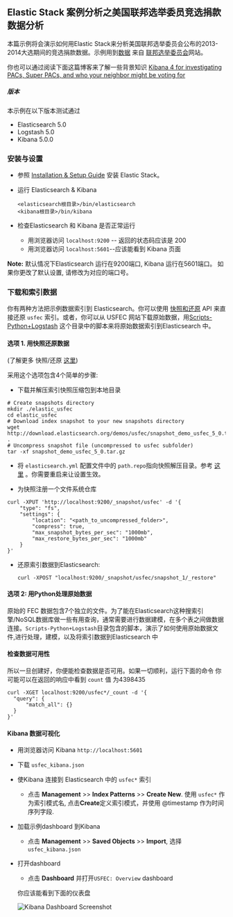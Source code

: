 ## Elastic Stack 案例分析之美国联邦选举委员竞选捐款数据分析

本篇示例将会演示如何用Elastic Stack来分析美国联邦选举委员会公布的2013-2014大选期间的竞选捐款数据。示例用到[数据](http://www.fec.gov/finance/disclosure/ftpdet.shtml#a2013_2014) 来自 [联邦选举委员会](http://www.fec.gov/finance/disclosure/ftpdet.shtml)网站。

你也可以通过阅读下面这篇博客来了解一些背景知识
[Kibana 4 for investigating PACs, Super PACs, and who your neighbor might be voting for](http://www.elasticsearch.org/blog/kibana-4-for-investigating-pacs-super-pacs-and-your-neighbors/)

##### 版本
本示例在以下版本测试通过

- Elasticsearch 5.0
- Logstash 5.0
- Kibana 5.0.0

### 安装与设置
* 参照 [Installation & Setup Guide]() 安装 Elastic Stack。

* 运行 Elasticsearch & Kibana
  ```
  <elasticsearch根目录>/bin/elasticsearch
  <kibana根目录>/bin/kibana
  ```

* 检查Elasticsearch 和 Kibana 是否正常运行
  - 用浏览器访问 `localhost:9200` -- 返回的状态码应该是 200 
  - 用浏览器访问 `localhost:5601`--应该能看到 Kibana 页面

 **Note:** 默认情况下Elasticsearch 运行在9200端口, Kibana 运行在5601端口。 如果你更改了默认设置, 请修改为对应的端口号。


### 下载和索引数据

你有两种方法把示例数据索引到 Elasticsearch。你可以使用 [快照和还原](https://www.elastic.co/guide/en/elasticsearch/reference/current/modules-snapshots.html) API 来直接还原 `usfec` 索引。或者，你可以从 USFEC 网站下载原始数据，用[Scripts-Python+Logstash](https://github.com/elastic/examples/tree/master/ElasticStack_usfec/Scripts-Python+Logstash) 这个目录中的脚本来将原始数据索引到Elasticsearch 中。


#### 选项 1. 用快照还原数据
(了解更多 快照/还原 [这里](https://www.elastic.co/guide/en/elasticsearch/reference/current/modules-snapshots.html))

采用这个选项包含4个简单的步骤:

  * 下载并解压索引快照压缩包到本地目录
  
  ```shell
  # Create snapshots directory
  mkdir ./elastic_usfec
  cd elastic_usfec
  # Download index snapshot to your new snapshots directory
  wget http://download.elasticsearch.org/demos/usfec/snapshot_demo_usfec_5_0.tar.gz .
  # Uncompress snapshot file (uncompressed to usfec subfolder)
  tar -xf snapshot_demo_usfec_5_0.tar.gz
  ```
  * 将 `elasticsearch.yml` 配置文件中的 `path.repo`指向快照解压目录。参考 [这里](https://www.elastic.co/guide/en/elasticsearch/reference/current/modules-snapshots.html#_shared_file_system_repository) 。你需要重启来让设置生效。

  * 为快照注册一个文件系统仓库
  ```shell
  curl -XPUT 'http://localhost:9200/_snapshot/usfec' -d '{
      "type": "fs",
      "settings": {
          "location": "<path_to_uncompressed_folder>",
          "compress": true,
          "max_snapshot_bytes_per_sec": "1000mb",
          "max_restore_bytes_per_sec": "1000mb"
      }
  }'
  ```

  * 还原索引数据到Elasticsearch:
    ```shell
    curl -XPOST "localhost:9200/_snapshot/usfec/snapshot_1/_restore"
    ```


#### 选项 2: 用Python处理原始数据

原始的 FEC 数据包含7个独立的文件。为了能在Elasticsearch这种搜索引擎/NoSQL数据库做一些有用查询，通常需要进行数据建模，在多个表之间做数据连接。`Scripts-Python+Logstash`目录包含的脚本，演示了如何使用原始数据文件,进行处理，建模，以及将索引数据到Elasticsearch 中

#### 检查数据可用性

所以一旦创建好，你便能检查数据是否可用。如果一切顺利，运行下面的命令 你可能可以在返回的响应中看到 `count` 值 为4398435 

  ```shell
  curl -XGET localhost:9200/usfec*/_count -d '{
  	"query": {
  		"match_all": {}
  	}
  }'
  ```

####  Kibana 数据可视化
* 用浏览器访问 Kibana `http://localhost:5601`
* 下载 `usfec_kibana.json` 
* 使Kibana 连接到 Elasticsearch 中的 `usfec*` 索引
    * 点击 **Management**  >> **Index Patterns**  >> **Create New**. 使用 `usfec*` 作为索引模式名, 点击**Create**定义索引模式，并使用 @timestamp 作为时间序列字段.
* 加载示例dashboard 到Kibana
    * 点击 **Management**  >> **Saved Objects**  >> **Import**, 选择`usfec_kibana.json`
* 打开dashboard
    * 点击 **Dashboard** 并打开`USFEC: Overview` dashboard

    你应该能看到下面的仪表盘

    ![Kibana Dashboard Screenshot](https://github.com/elastic/examples/blob/master/ElasticStack_usfec/usfec_dashboard.jpg?raw=true)
